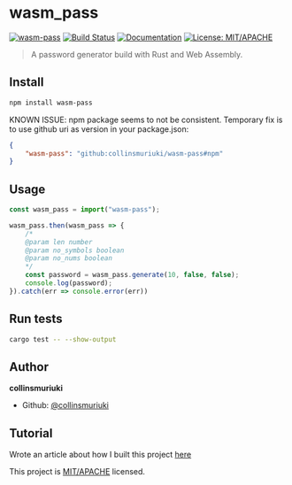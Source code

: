 # wasm_pass
[![wasm-pass](https://img.shields.io/npm/v/wasm-pass.svg)](https://www.npmjs.com/package/wasm-pass)
[![Build Status](https://travis-ci.com/collinsmuriuki/wasm_pass.svg?branch=master)](https://travis-ci.com/collinsmuriuki/wasm_pass)
[![Documentation](https://img.shields.io/badge/documentation-yes-brightgreen.svg)](README.md)
[![License: MIT/APACHE](https://img.shields.io/badge/License-MIT/APACHE-yellow.svg)](LICENSE_MIT)

> A password generator build with Rust and Web Assembly.

## Install
```sh
npm install wasm-pass
```
KNOWN ISSUE: npm package seems to not be consistent. Temporary fix is to use github uri as version in your package.json:
```json
{
    "wasm-pass": "github:collinsmuriuki/wasm-pass#npm"
}
```

## Usage

```js
const wasm_pass = import("wasm-pass");

wasm_pass.then(wasm_pass => {
    /*
    @param len number
    @param no_symbols boolean
    @param no_nums boolean
    */
    const password = wasm_pass.generate(10, false, false);
    console.log(password);
}).catch(err => console.error(err))
```

## Run tests

```sh
cargo test -- --show-output
```

## Author

**collinsmuriuki**

* Github: [@collinsmuriuki](https://github.com/collinsmuriuki)

## Tutorial

Wrote an article about how I built this project [here](https://developers.decoded.africa/how-to-build-a-npm-package-with-rust-and-web-assembly-and-implement-it-on-a-react-application/)


This project is [MIT/APACHE](LICENSE_MIT) licensed.